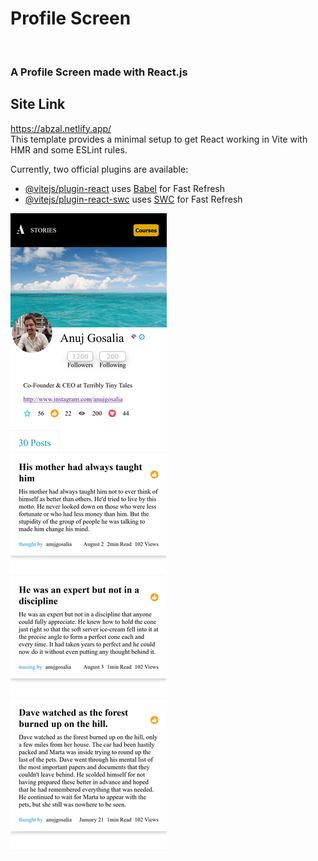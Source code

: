 # Profile Screen
<br>
<h3>A Profile Screen made with React.js </h3>

<h2>Site Link
</h2>
<a href='https://abzal.netlify.app/' >https://abzal.netlify.app/</a>
 <br>
This template provides a minimal setup to get React working in Vite with HMR and some ESLint rules.

Currently, two official plugins are available:

- [@vitejs/plugin-react](https://github.com/vitejs/vite-plugin-react/blob/main/packages/plugin-react/README.md) uses [Babel](https://babeljs.io/) for Fast Refresh
- [@vitejs/plugin-react-swc](https://github.com/vitejs/vite-plugin-react-swc) uses [SWC](https://swc.rs/) for Fast Refresh



<img src="./public/screenshot.png" alt="drawing" width="250"/>